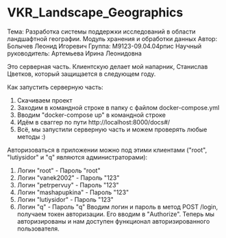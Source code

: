 # VKR_Landscape_Geographics


Тема: Разработка системы поддержки исследований в области ландшафтной географии. Модуль хранения и обработки данных
Автор: Болычев Леонид Игоревич
Группа: М9123-09.04.04рпис
Научный руководитель: Артемьева Ирина Леонидовна

Это серверная часть. Клиентскую делает мой напарник, Станислав Цветков, который защищается в следующем году.

Как запустить серверную часть:
 1) Скачиваем проект
 2) Заходим в командной строке в папку с файлом docker-compose.yml
 3) Вводим "docker-compose up" в командной строке
 4) Идём в сваггер по пути http://localhost:8000/docs#/
 5) Всё, мы запустили серверную часть и можем проверять любые методы :)

Авторизоваться в приложении можно под этими клиентами ("root", "lutiysidor" и "q" являются администраторами):
 1. Логин "root"           - Пароль "root"
 2. Логин "vanek2002"      - Пароль "123"
 3. Логин "petrpervuy"     - Пароль "123"
 4. Логин "mashapupkina"   - Пароль "123"
 5. Логин "lutiysidor"     - Пароль "123"
 6. Логин "q"              - Пароль "q"
Вводим логин и пароль в метод POST /login, получаем токен авторизации. Его вводим в "Authorize". Теперь мы авторизированы и нам доступен функционал авторизированного пользователя.
